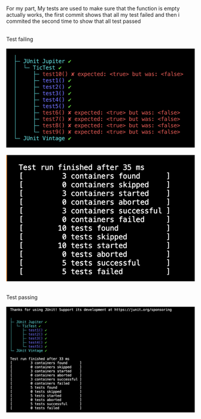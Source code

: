 <br>For my part, My tests are used to make sure that the function is empty actually works, the first commit shows that all my test failed and then i commited the second time to show that all test passed<br>

<br>Test failing<br>
 <br> ![image](images/1.png) <br>
 <br> ![image](images/2.png) <br>

  <br>Test passing<br>
  <br> ![image](images/4.png) <br>